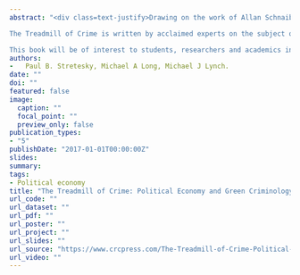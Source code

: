 ```yaml
---
abstract: "<div class=text-justify>Drawing on the work of Allan Schnaiberg, this book returns political economy to green criminology and examines how the expansion of capitalism shapes environmental law, crime and justice. The book is organized around crimes of ecological withdrawals and ecological additions.

The Treadmill of Crime is written by acclaimed experts on the subject of green criminology and examines issues such as the crime in the energy sector as well as the release of toxic waste into the environment and its impact on ecosystems. This book also sets a new research agenda by highlighting problems of ecological disorganization for animal abuse and social disorganization.

This book will be of interest to students, researchers and academics in the fields of criminology, political science, environmental sociology, and natural resources.</div>"
authors:
-   Paul B. Stretesky, Michael A Long, Michael J Lynch.
date: ""
doi: ""
featured: false
image:
  caption: ""
  focal_point: ""
  preview_only: false
publication_types:
- "5"
publishDate: "2017-01-01T00:00:00Z"
slides: 
summary: 
tags:
- Political economy
title: "The Treadmill of Crime: Political Economy and Green Criminology (New Directions in Critical Criminology)"
url_code: ""
url_dataset: ""
url_pdf: ""
url_poster: ""
url_project: ""
url_slides: ""
url_source: "https://www.crcpress.com/The-Treadmill-of-Crime-Political-Economy-and-Green-Criminology/Stretesky-Long-Lynch/p/book/9780415657365"
url_video: ""
---
```



